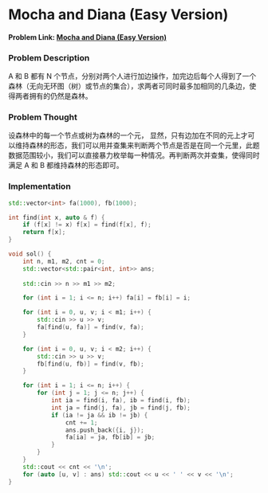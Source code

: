 # Mocha and Diana (Easy Version)

#### Problem Link: [Mocha and Diana (Easy Version)](https://vjudge.net/problem/CodeForces-1559D1)

### &#x20;Problem Description

A 和 B 都有 N 个节点，分别对两个人进行加边操作，加完边后每个人得到了一个森林（无向无环图（树）或节点的集合），求两者可同时最多加相同的几条边，使得两者拥有的仍然是森林。

### Problem Thought

设森林中的每一个节点或树为森林的一个元， 显然，只有边加在不同的元上才可以维持森林的形态，我们可以用并查集来判断两个节点是否是在同一个元里，此题数据范围较小，我们可以直接暴力枚举每一种情况。再判断两次并查集，使得同时满足 A 和 B 都维持森林的形态即可。

### Implementation

```cpp
std::vector<int> fa(1000), fb(1000);

int find(int x, auto & f) {
    if (f[x] != x) f[x] = find(f[x], f);
    return f[x];
}

void sol() {
    int n, m1, m2, cnt = 0;
    std::vector<std::pair<int, int>> ans;
    
    std::cin >> n >> m1 >> m2;

    for (int i = 1; i <= n; i++) fa[i] = fb[i] = i;

    for (int i = 0, u, v; i < m1; i++) {
        std::cin >> u >> v;
        fa[find(u, fa)] = find(v, fa);
    }

    for (int i = 0, u, v; i < m2; i++) {
        std::cin >> u >> v;
        fb[find(u, fb)] = find(v, fb);
    }

    for (int i = 1; i <= n; i++) {
        for (int j = 1; j <= n; j++) {
            int ia = find(i, fa), ib = find(i, fb);
            int ja = find(j, fa), jb = find(j, fb);
            if (ia != ja && ib != jb) {
                cnt += 1;
                ans.push_back({i, j});
                fa[ia] = ja, fb[ib] = jb;
            }
        }
    }
    std::cout << cnt << '\n';
    for (auto [u, v] : ans) std::cout << u << ' ' << v << '\n';
}
```
